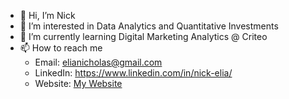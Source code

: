 - 👋 Hi, I’m Nick
- 👀 I’m interested in Data Analytics and Quantitative Investments
- 🌱 I’m currently learning Digital Marketing Analytics @ Criteo
- 📫 How to reach me
  - Email: elianicholas@gmail.com
  - LinkedIn: <https://www.linkedin.com/in/nick-elia/>
  - Website: [My Website](nickelia21.github.io)

<!---
nickelia21/nickelia21 is a ✨ special ✨ repository because its `README.md` (this file) appears on your GitHub profile.
You can click the Preview link to take a look at your changes.
--->
